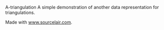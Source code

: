 A-triangulation
A simple demonstration of another data representation for triangulations.

Made with www.sourcelair.com.
